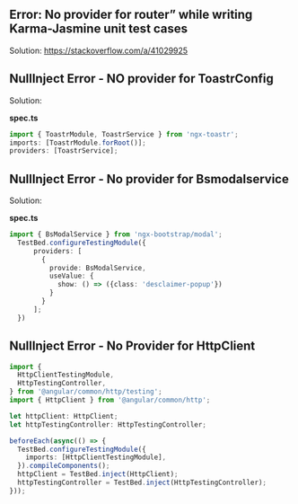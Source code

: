 ## Error: No provider for router” while writing Karma-Jasmine unit test cases

Solution: https://stackoverflow.com/a/41029925

## NullInject Error - NO provider for ToastrConfig

Solution:

**spec.ts**

```ts
import { ToastrModule, ToastrService } from 'ngx-toastr';
imports: [ToastrModule.forRoot()];
providers: [ToastrService];
```

## NullInject Error - No provider for Bsmodalservice

Solution:

**spec.ts**

```ts
import { BsModalService } from 'ngx-bootstrap/modal';
  TestBed.configureTestingModule({
      providers: [
        {
          provide: BsModalService,
          useValue: {
            show: () => ({class: 'desclaimer-popup'})
          }
        }
      ];
  })
```

## NullInject Error - No Provider for HttpClient

```ts
import {
  HttpClientTestingModule,
  HttpTestingController,
} from '@angular/common/http/testing';
import { HttpClient } from '@angular/common/http';

let httpClient: HttpClient;
let httpTestingController: HttpTestingController;

beforeEach(async(() => {
  TestBed.configureTestingModule({
    imports: [HttpClientTestingModule],
  }).compileComponents();
  httpClient = TestBed.inject(HttpClient);
  httpTestingController = TestBed.inject(HttpTestingController);
}));
```
